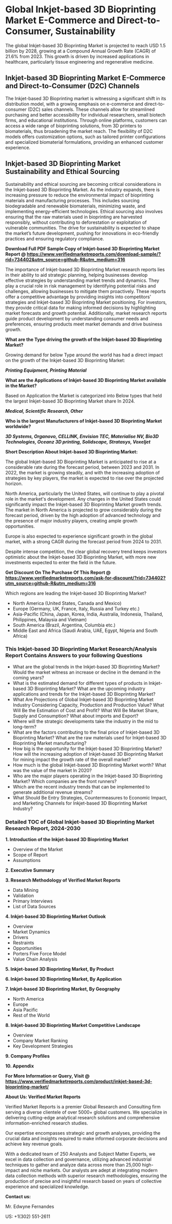 <h1>Global Inkjet-based 3D Bioprinting Market E-Commerce and Direct-to-Consumer, Sustainability</h1><p class=""><p>The global Inkjet-based 3D Bioprinting Market is projected to reach USD 1.5 billion by 2028, growing at a Compound Annual Growth Rate (CAGR) of 21.6% from 2023. This growth is driven by increased applications in healthcare, particularly tissue engineering and regenerative medicine.</p><h2>Inkjet-based 3D Bioprinting Market E-Commerce and Direct-to-Consumer (D2C) Channels</h2><p>The Inkjet-based 3D Bioprinting market is witnessing a significant shift in its distribution model, with a growing emphasis on e-commerce and direct-to-consumer (D2C) sales channels. These channels allow for streamlined purchasing and better accessibility for individual researchers, small biotech firms, and educational institutions. Through online platforms, customers can access a wide range of bioprinting solutions, from 3D printers to biomaterials, thus broadening the market reach. The flexibility of D2C models offers customization options, such as tailored printer configurations and specialized biomaterial formulations, providing an enhanced customer experience.</p><h2>Inkjet-based 3D Bioprinting Market Sustainability and Ethical Sourcing</h2><p>Sustainability and ethical sourcing are becoming critical considerations in the Inkjet-based 3D Bioprinting Market. As the industry expands, there is increasing pressure to reduce the environmental impact of bioprinting materials and manufacturing processes. This includes sourcing biodegradable and renewable biomaterials, minimizing waste, and implementing energy-efficient technologies. Ethical sourcing also involves ensuring that the raw materials used in bioprinting are harvested responsibly, without contributing to deforestation or exploitation of vulnerable communities. The drive for sustainability is expected to shape the market’s future development, pushing for innovations in eco-friendly practices and ensuring regulatory compliance.</p></p><p class=""><strong>Download Full PDF Sample Copy of Inkjet-based 3D Bioprinting Market Report @ <a href="https://www.verifiedmarketreports.com/download-sample/?rid=734402&utm_source=github-R&utm_medium=316" target="_blank">https://www.verifiedmarketreports.com/download-sample/?rid=734402&utm_source=github-R&utm_medium=316</a></strong></p><p>The importance of&nbsp;Inkjet-based 3D Bioprinting Market research reports lies in their ability to aid strategic planning, helping businesses develop effective strategies by understanding market trends and dynamics. They play a crucial role in risk management by identifying potential risks and challenges, allowing businesses to mitigate them proactively. These reports offer a competitive advantage by providing insights into competitors' strategies and Inkjet-based 3D Bioprinting Market positioning. For investors, they provide critical data for making informed decisions by highlighting market forecasts and growth potential. Additionally, market research reports guide product development by understanding consumer needs and preferences, ensuring products meet market demands and drive business growth.</p><p><strong>What are the&nbsp;Type driving the growth of the Inkjet-based 3D Bioprinting Market?</strong></p><p id="" class="">Growing demand for below Type around the world has had a direct impact on the growth of the Inkjet-based 3D Bioprinting Market:</p><p class=""><em><strong>Printing Equipment, Printing Material</strong></em></p><p class=""><strong>What are the&nbsp;Applications&nbsp;of Inkjet-based 3D Bioprinting Market available in the Market?</strong></p><p id="" class="">Based on Application the Market is categorized into Below types that held the largest Inkjet-based 3D Bioprinting Market share In 2024.</p><p class=""><em><strong>Medical, Scientific Research, Other</strong></em></p><p class=""><strong>Who is the largest Manufacturers of Inkjet-based 3D Bioprinting Market worldwide?</strong></p><p><em><strong>3D Systems, Organovo, CELLINK, Envision TEC, Materialise NV, Bio3D Technologies, Oceanz 3D printing, Solidscape, Stratasys, Voxeljet</strong></em></p><p id="" class=""><strong>Short Description About Inkjet-based 3D Bioprinting Market:</strong></p><p>The global Inkjet-based 3D Bioprinting Market is anticipated to rise at a considerable rate during the forecast period, between 2023 and 2031. In 2022, the market is growing steadily, and with the increasing adoption of strategies by key players, the market is expected to rise over the projected horizon.</p><p>North America, particularly the United States, will continue to play a pivotal role in the market's development. Any changes in the United States could significantly impact the Inkjet-based 3D Bioprinting Market growth trends. The market in North America is projected to grow considerably during the forecast period, driven by the high adoption of advanced technology and the presence of major industry players, creating ample growth opportunities.</p><p>Europe is also expected to experience significant growth in the global market, with a strong CAGR during the forecast period from 2024 to 2031.</p><p>Despite intense competition, the clear global recovery trend keeps investors optimistic about the Inkjet-based 3D Bioprinting Market, with more new investments expected to enter the field in the future.</p><p id="" class=""><strong>Get Discount On The Purchase Of This Report @ <a href="https://www.verifiedmarketreports.com/ask-for-discount/?rid=734402?utm_source=github-R&utm_medium=316" target="_blank">https://www.verifiedmarketreports.com/ask-for-discount/?rid=734402?utm_source=github-R&utm_medium=316</a></strong></p><p class="">Which regions are leading the Inkjet-based 3D Bioprinting Market?</p><ul><li>North America (United States, Canada and Mexico)</li><li>Europe (Germany, UK, France, Italy, Russia and Turkey etc.)</li><li>Asia-Pacific (China, Japan, Korea, India, Australia, Indonesia, Thailand, Philippines, Malaysia and Vietnam)</li><li>South America (Brazil, Argentina, Columbia etc.)</li><li>Middle East and Africa (Saudi Arabia, UAE, Egypt, Nigeria and South Africa)</li></ul><h3 id="" class="">This Inkjet-based 3D Bioprinting Market Research/Analysis Report Contains Answers to your following Questions</h3><ul><li>What are the global trends in the Inkjet-based 3D Bioprinting Market? Would the market witness an increase or decline in the demand in the coming years?</li><li>What is the estimated demand for different types of products in Inkjet-based 3D Bioprinting Market? What are the upcoming industry applications and trends for the Inkjet-based 3D Bioprinting Market?</li><li>What Are Projections of Global Inkjet-based 3D Bioprinting Market Industry Considering Capacity, Production and Production Value? What Will Be the Estimation of Cost and Profit? What Will Be Market Share, Supply and Consumption? What about imports and Export?</li><li>Where will the strategic developments take the industry in the mid to long-term?</li><li>What are the factors contributing to the final price of Inkjet-based 3D Bioprinting Market? What are the raw materials used for Inkjet-based 3D Bioprinting Market manufacturing?</li><li>How big is the opportunity for the Inkjet-based 3D Bioprinting Market? How will the increasing adoption of Inkjet-based 3D Bioprinting Market for mining impact the growth rate of the overall market?</li><li>How much is the global Inkjet-based 3D Bioprinting Market worth? What was the value of the market In 2020?</li><li>Who are the major players operating in the Inkjet-based 3D Bioprinting Market? Which companies are the front runners?</li><li>Which are the recent industry trends that can be implemented to generate additional revenue streams?</li><li>What Should Be Entry Strategies, Countermeasures to Economic Impact, and Marketing Channels for Inkjet-based 3D Bioprinting Market Industry?</li></ul><h3 id="" class="">Detailed TOC of Global Inkjet-based 3D Bioprinting Market Research Report, 2024-2030</h3><p id="" class=""><strong>1. Introduction of the Inkjet-based 3D Bioprinting Market</strong></p><ul><li>Overview of the Market</li><li>Scope of Report</li><li>Assumptions</li></ul><p id="" class=""><strong>2. Executive Summary</strong></p><p id="" class=""><strong>3. Research Methodology of Verified Market Reports</strong></p><ul><li>Data Mining</li><li>Validation</li><li>Primary Interviews</li><li>List of Data Sources</li></ul><p id="" class=""><strong>4. Inkjet-based 3D Bioprinting Market Outlook</strong></p><ul><li>Overview</li><li>Market Dynamics</li><li>Drivers</li><li>Restraints</li><li>Opportunities</li><li>Porters Five Force Model</li><li>Value Chain Analysis</li></ul><p id="" class=""><strong>5. Inkjet-based 3D Bioprinting Market, By Product</strong></p><p id="" class=""><strong>6. Inkjet-based 3D Bioprinting Market, By Application</strong></p><p id="" class=""><strong>7. Inkjet-based 3D Bioprinting Market, By Geography</strong></p><ul><li>North America</li><li>Europe</li><li>Asia Pacific</li><li>Rest of the World</li></ul><p id="" class=""><strong>8. Inkjet-based 3D Bioprinting Market Competitive Landscape</strong></p><ul><li>Overview</li><li>Company Market Ranking</li><li>Key Development Strategies</li></ul><p id="" class=""><strong>9. Company Profiles</strong></p><p id="" class=""><strong>10. Appendix</strong></p><p id="" class=""><strong>For More Information or Query, Visit @ <a href="https://www.verifiedmarketreports.com/product/inkjet-based-3d-bioprinting-market/" target="_blank">https://www.verifiedmarketreports.com/product/inkjet-based-3d-bioprinting-market/</a></strong></p><p id="" class=""><strong>About Us: Verified Market Reports</strong></p><p id="" class="">Verified Market Reports is a premier Global Research and Consulting firm serving a diverse clientele of over 5000+ global customers. We specialize in delivering cutting-edge analytical research solutions and comprehensive information-enriched research studies.</p><p id="" class="">Our expertise encompasses strategic and growth analyses, providing the crucial data and insights required to make informed corporate decisions and achieve key revenue goals.</p><p id="" class="">With a dedicated team of 250 Analysts and Subject Matter Experts, we excel in data collection and governance, utilizing advanced industrial techniques to gather and analyze data across more than 25,000 high-impact and niche markets. Our analysts are adept at integrating modern data collection methods with superior research methodologies, ensuring the production of precise and insightful research based on years of collective experience and specialized knowledge.</p><p id="" class=""><strong>Contact us:</strong></p><p id="" class="">Mr. Edwyne Fernandes</p><p id="" class="">US: +1(302) 551-2611</p>